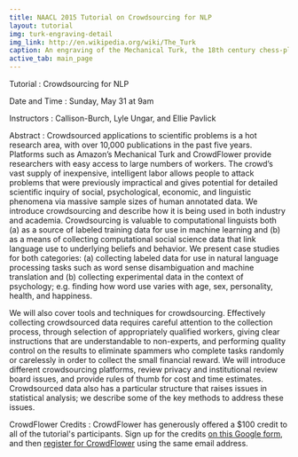 ```yaml
---
title: NAACL 2015 Tutorial on Crowdsourcing for NLP
layout: tutorial
img: turk-engraving-detail
img_link: http://en.wikipedia.org/wiki/The_Turk
caption: An engraving of the Mechanical Turk, the 18th century chess-playing automaton
active_tab: main_page 
---
```


Tutorial
: Crowdsourcing for NLP

Date and Time
: Sunday, May 31 at 9am

Instructors
: Callison-Burch, Lyle Ungar, and Ellie Pavlick

Abstract
: Crowdsourced applications to scientific problems is a hot research area, with over 10,000 publications in the past five years. Platforms such as Amazon’s Mechanical Turk and CrowdFlower provide researchers with easy access to large numbers of workers. The crowd’s vast supply of inexpensive, intelligent labor allows people to attack problems that were previously impractical and gives potential for detailed scientific inquiry of social, psychological, economic, and linguistic phenomena via massive sample sizes of human annotated data. We introduce crowdsourcing and describe how it is being used in both industry and academia. Crowdsourcing is valuable to computational linguists both (a) as a source of labeled training data for use in machine learning and (b) as a means of collecting computational social science data that link language use to underlying beliefs and behavior. We present case studies for both categories: (a) collecting labeled data for use in natural language processing tasks such as word sense disambiguation and machine translation and (b) collecting experimental data in the context of psychology; e.g. finding how word use varies with age, sex, personality, health, and happiness.

We will also cover tools and techniques for crowdsourcing. Effectively collecting crowdsourced data requires careful attention to the collection process, through selection of appropriately qualified workers, giving clear instructions that are understandable to non-experts, and performing quality control on the results to eliminate spammers who complete tasks randomly or carelessly in order to collect the small financial reward. We will introduce different crowdsourcing platforms, review privacy and institutional review board issues, and provide rules of thumb for cost and time estimates. Crowdsourced data also has a particular structure that raises issues in statistical analysis; we describe some of the key methods to address these issues.

CrowdFlower Credits
: CrowdFlower has generously offered a $100 credit to all of the tutorial's participants.  Sign up for the credits [on this Google form](https://docs.google.com/forms/d/1aT9eypWdCEeqMIhjgl6oF6W9AICMyoQb42yEI-gjnmQ/viewform?usp=send_form), and then [register for CrowdFlower](https://make.crowdflower.com/users/new) using the same email address.

